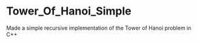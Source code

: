 # Tower_Of_Hanoi_Simple
Made a simple recursive implementation of the Tower of Hanoi problem in C++
